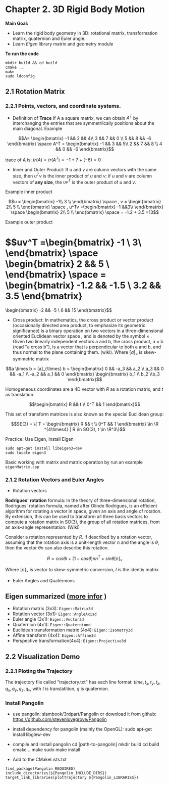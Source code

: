 
# Chapter 2. 3D Rigid Body Motion
**Main Goal:**

- Learn the rigid body geometry in 3D: rotational matrix, transformation matrix, quaternion and Euler angle.
- Learn *Eigen* library matrix and geometry module

**To run the code**
```
mkdir build && cd build
cmake ..
make
sudo ldconfig
```

## 2.1 Rotation Matrix
### 2.2.1 Points, vectors, and coordinate systems.
- Definition of **Trace**
If A a square matrix, we can obtain $A^T$ by interchanging the entries that are symmetriically positions about the main diagonal. Example

$$A= \begin{bmatrix}
-1 && 2 && 4\\
3 && 7 && 0 \\
5 && 8 && -6
\end{bmatrix} \space 
A^T = \begin{bmatrix}
-1 && 3 && 5\\
2 && 7 && 8 \\
4 && 0 && -6
\end{bmatrix}$$

 trace of A is: 
 $tr(A) = tr(A^T)= -1 +7+(-6)=0$
 
- Inner and Outer Product: If $u$ and $v$ are column vectors with the same size, then $u^Tv$ is the inner product of $u$ and $v$; if $u$ and $v$ are column vectors of **any size**, the $uv^T$ is the outer product of $u$ and $v$.

Example inner product

$$u = \begin{bmatrix}
-1\\
3  \\
\end{bmatrix} \space  
, v = \begin{bmatrix}
2\\
5  \\
\end{bmatrix} \space 
, u^Tv =\begin{bmatrix}
-1 &&3\\
\end{bmatrix} \space  \begin{bmatrix}
2\\
5  \\
\end{bmatrix} \space 
= -1.2 + 3.5 =13$$


Example outer product

$$uv^T =\begin{bmatrix}
-1 \\ 3\\
\end{bmatrix} \space  
\begin{bmatrix}
2 && 5  \\
\end{bmatrix} \space =
\begin{bmatrix}
-1.2 && -1.5 \\
3.2 && 3.5
\end{bmatrix}
=
\begin{bmatrix}
-2 && -5 \\
 6 && 15
\end{bmatrix}$$

- Cross product: In mathematics, the cross product or vector product (occasionally directed area product, to emphasize its geometric significance) is a binary operation on two vectors in a three-dimensional oriented Euclidean vector space , and is denoted by the symbol × . Given two linearly independent vectors a and b, the cross product, a × b (read "a cross b"), is a vector that is perpendicular to both a and b, and thus normal to the plane containing them. (wiki). Where $[a]_{\times}$ is skew-symmetric matrix 

$$a \times b = [a]_{\times} b =
\begin{bmatrix}
0  && -a_3 && a_2 \\
a_3 && 0 && -a_1 \\
-a_2 && a_1 && 0
\end{bmatrix} \begin{bmatrix}
b_1 \\ b_2 \\b_3
\end{bmatrix}$$


Homogeneous coordinates are a 4D vector with $R$ as a rotation matrix, and $t$ as translation.

$$\begin{bmatrix}
R && t  \\
0^T && 1
\end{bmatrix}$$

This set of transform matrices is also known as the special Euclidean group:

$$SE(3) = \{ T = \begin{bmatrix}
R && t  \\
0^T && 1
\end{bmatrix} \in \R ^{4\times4} | R \in SO(3),  t \in \R^3\}$$

Practice: Use Eigen, Install Eigen
```
sudo apt−get install libeigen3−dev
sudo locate eigen3
```
Basic working with matrix and matrix operation by run an example `eigenMatrix.cpp`

### 2.1.2 Rotation Vectors and Euler Angles
- Rotation vectors

**Rodrigues' rotation** formula: In the theory of three-dimensional rotation, Rodrigues' rotation formula, named after Olinde Rodrigues, is an efficient algorithm for rotating a vector in space, given an axis and angle of rotation. By extension, this can be used to transform all three basis vectors to compute a rotation matrix in SO(3), the group of all rotation matrices, from an axis–angle representation. (Wiki)

Consider a rotation represented by $R$. If described by a rotation vector, assuming that the rotation axis is a unit-length vector $n$ and the angle is $\theta$, then the vector
$\theta n$ can also describe this rotation.

$$R = cos\theta I + (1-cos\theta)nn^T + sin\theta [n]_\times$$ 

Where $[n]_\times$ is vector to skew-symmetric conversion, $I$ is the identiy matrix

- Euler Angles and Quaternions
## Eigen summarized ([more infor](http://eigen.tuxfamily.org/dox/group__TutorialGeometry.html) )
- Rotation matrix (3x3): `Eigen::Matrix3d`
- Rotation vector (3x1): `Eigen::AngleAxisd`
- Euler angle (3x1): `Eigen::Vector3d`
- Quaternion (4x1): `Eigen::Quaterniond`
- Euclidean transformation matrix (4x4): `Eigen::Isometry3d`
- Affine transform (4x4): `Eigen::Affine3d`
- Perspective transformation(4x4): `Eigen::Projective3d`

## 2.2 Visualization Demo
### 2.2.1 Ploting the Trajectory
 The trajectory file called "trajectory.txt" has each line format:  $time, t_x, t_y, t_z, q_x, q_y, q_z, q_w$  with $t$ is translatition, $q$ is quaternion.

### Install Pangolin
* use pangolin: slambook/3rdpart/Pangolin or download it from github: https://github.com/stevenlovegrove/Pangolin

* install dependency for pangolin (mainly the OpenGL): 
sudo apt-get install libglew-dev

* compile and install pangolin
cd [path-to-pangolin]
mkdir build
cd build
cmake ..
make 
sudo make install 

* Add to the CMakeLists.txt
```
find_package(Pangolin REQUIRED)
include_directories(${Pangolin_INCLUDE_DIRS})
target_link_libraries(plotTrajectory ${Pangolin_LIBRARIES})
```